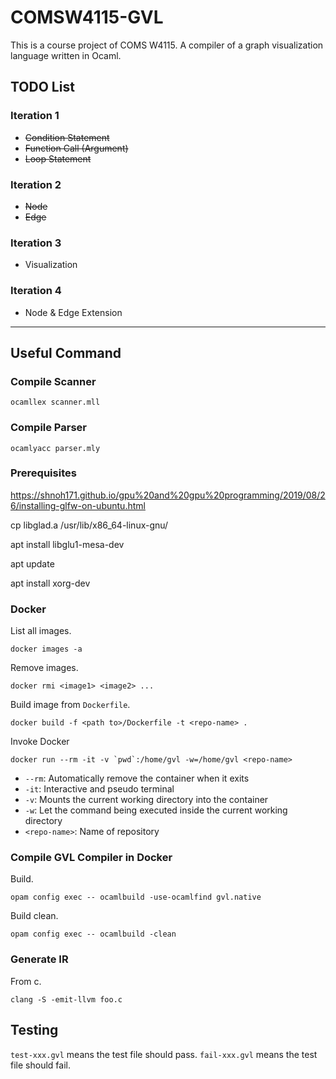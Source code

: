 # COMSW4115-GVL
This is a course project of COMS W4115. A compiler of a graph visualization language written in Ocaml.

## TODO List
### Iteration 1
- ~~Condition Statement~~
- ~~Function Call (Argument)~~
- ~~Loop Statement~~

### Iteration 2
- ~~Node~~
- ~~Edge~~

### Iteration 3
- Visualization
  
### Iteration 4
- Node & Edge Extension

---
## Useful Command

### Compile Scanner
```
ocamllex scanner.mll
```

### Compile Parser
```
ocamlyacc parser.mly
```

### Prerequisites

https://shnoh171.github.io/gpu%20and%20gpu%20programming/2019/08/26/installing-glfw-on-ubuntu.html

cp libglad.a /usr/lib/x86_64-linux-gnu/

apt install libglu1-mesa-dev

apt update

apt install xorg-dev

### Docker
List all images.
```
docker images -a
```
Remove images.
```
docker rmi <image1> <image2> ...
```
Build image from `Dockerfile`.
```
docker build -f <path to>/Dockerfile -t <repo-name> .
```
Invoke Docker
```
docker run --rm -it -v `pwd`:/home/gvl -w=/home/gvl <repo-name>
```
- `--rm`: Automatically remove the container when it exits
- `-it`: Interactive and pseudo terminal
- `-v`: Mounts the current working directory into the container
- `-w`: Let the command being executed inside the current working directory
- `<repo-name>`: Name of repository

### Compile GVL Compiler in Docker
Build.
```
opam config exec -- ocamlbuild -use-ocamlfind gvl.native
```
Build clean.
```
opam config exec -- ocamlbuild -clean
```

### Generate IR
From c.
```
clang -S -emit-llvm foo.c
```

## Testing
`test-xxx.gvl` means the test file should pass.
`fail-xxx.gvl` means the test file should fail.
